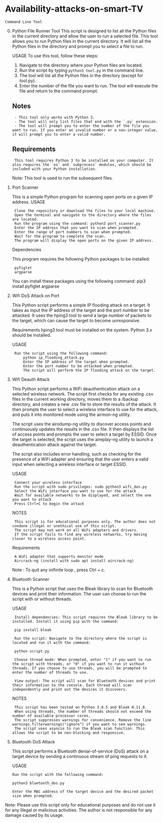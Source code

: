 # Availability-attacks-on-smart-TV
    Command Line Tool 

0. Python File Runner Tool 
    This script is designed to list all the Python files in the current directory and allow the user to run a selected file. 
    This tool allows you to run Python files in the current directory. It will list all the Python files in the directory and prompt you to select a file to run.

    USAGE 
    To use this tool, follow these steps:

    1. Navigate to the directory where your Python files are located.
    2. Run the script by typing `python3 tool.py` in the command line.
    3. The tool will list all the Python files in the directory (except for tool.py).
    4. Enter the number of the file you want to run. The tool will execute the file and return to the command prompt.

    ## Notes

        - This tool only works with Python 3.
        - The tool will only list files that end with the `.py` extension.
        - The tool will prompt you to enter the number of the file you want to run. If you enter an invalid number or a non-integer value, it will prompt you to enter a valid number.

    ## Requirements

        This tool requires Python 3 to be installed on your computer. It also requires the `os` and `subprocess` modules, which should be included with your Python installation.

    Note: This tool is used to run the subsequent files.   


1. Port Scanner

    This is a simple Python program for scanning open ports on a given IP address.
    USAGE

        Clone the repository or download the files to your local machine.
        Open the terminal and navigate to the directory where the files are located.
        Run the program using the command: python3 port_scanner.py
        Enter the IP address that you want to scan when prompted.
        Enter the range of port numbers to scan when prompted.
        Wait for the program to complete the scan.
        The program will display the open ports on the given IP address.

    Dependencies

    This program requires the following Python packages to be installed:

        pyfiglet
        argparse

    You can install these packages using the following command:
        pip3 install pyfiglet argparse


2. Wifi DoS Attack on Port

    This Python script performs a simple IP flooding attack on a target. It takes as input the IP address of the target and the port number to be attacked. It uses the hping3 tool to send a large number of packets to the target, which can cause the target to become unresponsive.
    
    Requirements
        hping3 tool must be installed on the system.
        Python 3.x should be installed.

    USAGE

        Run the script using the following command:
            python ip_flooding_attack.py
            Enter the IP address of the target when prompted.
            Enter the port number to be attacked when prompted.
            The script will perform the IP flooding attack on the target.

3. Wifi Deauth Attack

    This Python script performs a WiFi deauthentication attack on a selected wireless network. The script first checks for any existing .csv files in the current working directory, moves them to a /backup directory, and creates a new .csv file to store the results of the attack. It then prompts the user to select a wireless interface to use for the attack, and puts it into monitored mode using the airmon-ng utility.

    The script uses the airodump-ng utility to discover access points and continuously updates the results in the .csv file. It then displays the list of access points and prompts the user to select a target by ESSID. Once the target is selected, the script uses the aireplay-ng utility to launch a deauthentication attack against the target.

    The script also includes error handling, such as checking for the presence of a WiFi adapter and ensuring that the user enters a valid input when selecting a wireless interface or target ESSID.


    USAGE

        Connect your wireless interface
        Run the script with sudo privileges: sudo python3 wifi_dos.py
        Select the WiFi interface you want to use for the attack
        Wait for available networks to be displayed, and select the one you want to attack
        Press Ctrl+C to begin the attack

    NOTES

        This script is for educational purposes only. The author does not condone illegal or unethical use of this script.
        The script may not work on all WiFi adapters and drivers.
        If the script fails to find any wireless networks, try moving closer to a wireless access point.

    Requirements

        A WiFi adapter that supports monitor mode
        Aircrack-ng (install with sudo apt install aircrack-ng)


    Note : To quit any inifinite loop , press Ctrl + c.



4. Bluetooth Scanner

    This is a Python script that uses the Bleak library to scan for Bluetooth devices and print their information. The user can choose to run the script with or without threads.

    USAGE

        Install dependencies: This script requires the Bleak library to be installed. Install it using pip with the command:

        pip install bleak

        Run the script: Navigate to the directory where the script is located and run it with the command:

        python script.py

        Choose thread mode: When prompted, enter "1" if you want to run the script with threads, or "0" if you want to run it without threads. If you choose to use threads, you will be prompted to enter the number of threads to use.

        View output: The script will scan for Bluetooth devices and print their information to the console. Each thread will scan independently and print out the devices it discovers.

    NOTES

        This script has been tested on Python 3.8.5 and Bleak 0.11.0.
        When using threads, the number of threads should not exceed the number of available processor cores.
        The script suppresses warnings for convenience. Remove the line warnings.filterwarnings("ignore") if you want to see warnings.
        The script uses asyncio to run the Bleak scan function. This allows the script to be non-blocking and responsive.


5.  Bluetooth DoS Attack

    This script performs a Bluetooth denial-of-service (DoS) attack on a target device by sending a continuous stream of ping requests to it.
    
    USAGE

        Run the script with the following command:

        python3 bluetooth_dos.py

        Enter the MAC address of the target device and the desired packet size when prompted.

    

Note: Please use this script only for educational purposes and do not use it for any illegal or malicious activities. The author is not responsible for any damage caused by its usage.
